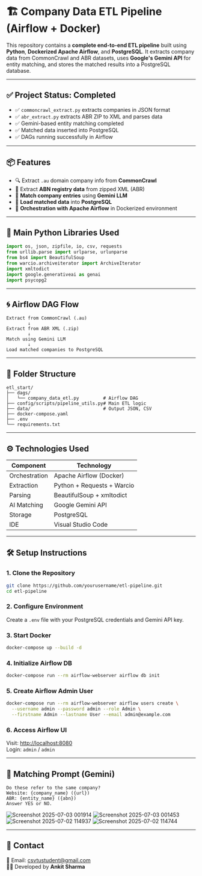 # 🏗️ Company Data ETL Pipeline (Airflow + Docker)

This repository contains a **complete end-to-end ETL pipeline** built using **Python**, **Dockerized Apache Airflow**, and **PostgreSQL**. It extracts company data from CommonCrawl and ABR datasets, uses **Google's Gemini API** for entity matching, and stores the matched results into a PostgreSQL database.

---

## ✅ Project Status: Completed

- ✅ `commoncrawl_extract.py` extracts companies in JSON format  
- ✅ `abr_extract.py` extracts ABR ZIP to XML and parses data  
- ✅ Gemini-based entity matching completed  
- ✅ Matched data inserted into PostgreSQL  
- ✅ DAGs running successfully in Airflow  

---

## 📦 Features

- 🔍 Extract `.au` domain company info from **CommonCrawl**
- 📄 Extract **ABN registry data** from zipped XML (ABR)
- 🧠 **Match company entries** using **Gemini LLM**
- 💾 **Load matched data** into **PostgreSQL**
- 🔁 **Orchestration with Apache Airflow** in Dockerized environment

---

## 🐍 Main Python Libraries Used

```python
import os, json, zipfile, io, csv, requests
from urllib.parse import urlparse, urlunparse
from bs4 import BeautifulSoup
from warcio.archiveiterator import ArchiveIterator
import xmltodict
import google.generativeai as genai
import psycopg2
```

---

## 🌀 Airflow DAG Flow

```
Extract from CommonCrawl (.au)
        ↓
Extract from ABR XML (.zip)
        ↓
Match using Gemini LLM
        ↓
Load matched companies to PostgreSQL
```

---

## 📁 Folder Structure

```
etl_start/
├── dags/
│   └── company_data_etl.py         # Airflow DAG
├── config/scripts/pipeline_utils.py# Main ETL logic
├── data/                           # Output JSON, CSV
├── docker-compose.yaml
├── .env
└── requirements.txt
```

---

## ⚙️ Technologies Used

| Component        | Technology                   |
|------------------|------------------------------|
| Orchestration     | Apache Airflow (Docker)      |
| Extraction        | Python + Requests + Warcio   |
| Parsing           | BeautifulSoup + xmltodict    |
| AI Matching       | Google Gemini API            |
| Storage           | PostgreSQL                   |
| IDE               | Visual Studio Code           |

---

## 🛠️ Setup Instructions

### 1. Clone the Repository

```bash
git clone https://github.com/yourusername/etl-pipeline.git
cd etl-pipeline
```

### 2. Configure Environment

Create a `.env` file with your PostgreSQL credentials and Gemini API key.

### 3. Start Docker

```bash
docker-compose up --build -d
```

### 4. Initialize Airflow DB

```bash
docker-compose run --rm airflow-webserver airflow db init
```

### 5. Create Airflow Admin User

```bash
docker-compose run --rm airflow-webserver airflow users create \
  --username admin --password admin --role Admin \
  --firstname Admin --lastname User --email admin@example.com
```

### 6. Access Airflow UI

Visit: [http://localhost:8080](http://localhost:8080)  
Login: `admin` / `admin`

---

## 🤖 Matching Prompt (Gemini)

```text
Do these refer to the same company?  
Website: {company_name} ({url})  
ABR: {entity_name} ({abn})  
Answer YES or NO.
```
![Screenshot 2025-07-03 001914](https://github.com/user-attachments/assets/7d66cda7-0b0c-4902-9ffb-b87182623901)
![Screenshot 2025-07-03 001453](https://github.com/user-attachments/assets/99d321b9-04ec-4c66-bbfd-21f52394095c)
![Screenshot 2025-07-02 114937](https://github.com/user-attachments/assets/b85c45e1-efb2-4aa3-9e20-24b03048d560)
![Screenshot 2025-07-02 114744](https://github.com/user-attachments/assets/4975f5d4-fcd4-47d3-8926-f8af77cd1a82)

---

## 📌 Contact

📧 Email: [csvtustudent@gmail.com](mailto:csvtustudent@gmail.com)  
👨‍💻 Developed by **Ankit Sharma**
